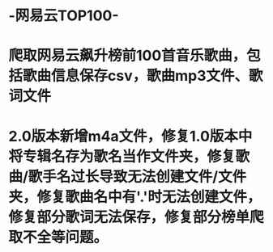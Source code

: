# -网易云TOP100-
# 爬取网易云飙升榜前100首音乐歌曲，包括歌曲信息保存csv，歌曲mp3文件、歌词文件

# 2.0版本新增m4a文件，修复1.0版本中将专辑名存为歌名当作文件夹，修复歌曲/歌手名过长导致无法创建文件/文件夹，修复歌曲名中有'.'时无法创建文件，修复部分歌词无法保存，修复部分榜单爬取不全等问题。
